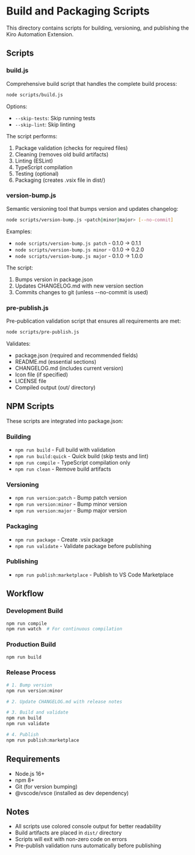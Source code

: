 # Build and Packaging Scripts

This directory contains scripts for building, versioning, and publishing the Kiro Automation Extension.

## Scripts

### build.js

Comprehensive build script that handles the complete build process:

```bash
node scripts/build.js
```

Options:
- `--skip-tests`: Skip running tests
- `--skip-lint`: Skip linting

The script performs:
1. Package validation (checks for required files)
2. Cleaning (removes old build artifacts)
3. Linting (ESLint)
4. TypeScript compilation
5. Testing (optional)
6. Packaging (creates .vsix file in dist/)

### version-bump.js

Semantic versioning tool that bumps version and updates changelog:

```bash
node scripts/version-bump.js <patch|minor|major> [--no-commit]
```

Examples:
- `node scripts/version-bump.js patch` - 0.1.0 → 0.1.1
- `node scripts/version-bump.js minor` - 0.1.0 → 0.2.0
- `node scripts/version-bump.js major` - 0.1.0 → 1.0.0

The script:
1. Bumps version in package.json
2. Updates CHANGELOG.md with new version section
3. Commits changes to git (unless --no-commit is used)

### pre-publish.js

Pre-publication validation script that ensures all requirements are met:

```bash
node scripts/pre-publish.js
```

Validates:
- package.json (required and recommended fields)
- README.md (essential sections)
- CHANGELOG.md (includes current version)
- Icon file (if specified)
- LICENSE file
- Compiled output (out/ directory)

## NPM Scripts

These scripts are integrated into package.json:

### Building
- `npm run build` - Full build with validation
- `npm run build:quick` - Quick build (skip tests and lint)
- `npm run compile` - TypeScript compilation only
- `npm run clean` - Remove build artifacts

### Versioning
- `npm run version:patch` - Bump patch version
- `npm run version:minor` - Bump minor version
- `npm run version:major` - Bump major version

### Packaging
- `npm run package` - Create .vsix package
- `npm run validate` - Validate package before publishing

### Publishing
- `npm run publish:marketplace` - Publish to VS Code Marketplace

## Workflow

### Development Build
```bash
npm run compile
npm run watch  # For continuous compilation
```

### Production Build
```bash
npm run build
```

### Release Process
```bash
# 1. Bump version
npm run version:minor

# 2. Update CHANGELOG.md with release notes

# 3. Build and validate
npm run build
npm run validate

# 4. Publish
npm run publish:marketplace
```

## Requirements

- Node.js 16+
- npm 8+
- Git (for version bumping)
- @vscode/vsce (installed as dev dependency)

## Notes

- All scripts use colored console output for better readability
- Build artifacts are placed in `dist/` directory
- Scripts will exit with non-zero code on errors
- Pre-publish validation runs automatically before publishing
